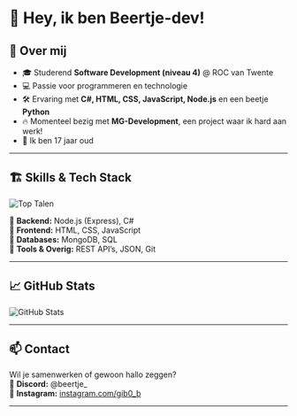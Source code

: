 # 👋 Hey, ik ben Beertje-dev!

## 🚀 Over mij
- 🎓 Studerend **Software Development (niveau 4)** @ ROC van Twente
- 💻 Passie voor programmeren en technologie
- 🛠️ Ervaring met **C#, HTML, CSS, JavaScript, Node.js** en een beetje **Python**
- 🔥 Momenteel bezig met **MG-Development**, een project waar ik hard aan werk!
- 🎂 Ik ben 17 jaar oud

---

## 🏗️ Skills & Tech Stack  

![Top Talen](https://github-readme-stats.vercel.app/api/top-langs/?username=beertje-dev&layout=compact&theme=radical)  

🔹 **Backend:** Node.js (Express), C#  
🔹 **Frontend:** HTML, CSS, JavaScript  
🔹 **Databases:** MongoDB, SQL  
🔹 **Tools & Overig:** REST API’s, JSON, Git  

---

## 📈 GitHub Stats  

![GitHub Stats](https://github-readme-stats.vercel.app/api?username=beertje-dev&show_icons=true&theme=radical)  


---

## 📫 Contact  
Wil je samenwerken of gewoon hallo zeggen?  
💬 **Discord:** @beertje_  
📸 **Instagram:** [instagram.com/gib0_b](https://www.instagram.com/gib0_b/)  

---

<!---
beertje-dev/beertje-dev is a ✨ special ✨ repository because its `README.md` (this file) appears on your GitHub profile.
You can click the Preview link to take a look at your changes.
--->
